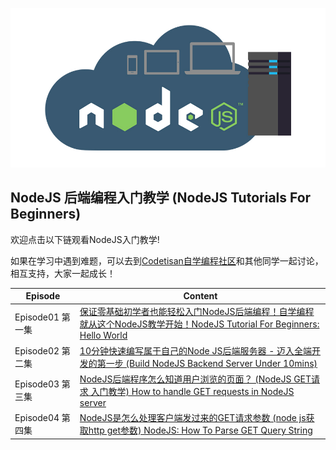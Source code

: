 ![nodejs](nodejs.jpg)

## NodeJS 后端编程入门教学 (NodeJS Tutorials For Beginners)

欢迎点击以下链观看NodeJS入门教学! 

如果在学习中遇到难题，可以去到[Codetisan自学编程社区](https://bit.ly/2AHylzN)和其他同学一起讨论，相互支持，大家一起成长！


| Episode | Content |
| ------ | ------ |
| Episode01 第一集 | [保证零基础初学者也能轻松入门NodeJS后端编程！自学编程就从这个NodeJS教学开始！NodeJS Tutorial For Beginners: Hello World](https://youtu.be/PQoK7r4MJoQ) |
| Episode02 第二集 | [10分钟快速编写属于自己的Node JS后端服务器 - 迈入全端开发的第一步 (Build NodeJS Backend Server Under 10mins)](https://youtu.be/zHB1dn8FU44) |
| Episode03 第三集 | [NodeJS后端程序怎么知道用户浏览的页面？ (NodeJS GET请求 入门教学) How to handle GET requests in NodeJS server](https://youtu.be/gOPS_1jgaR4)
| Episode04 第四集 | [NodeJS是怎么处理客户端发过来的GET请求参数 (node js获取http get参数)  NodeJS: How To Parse GET Query String](https://youtu.be/7e1wQDBxxek)

